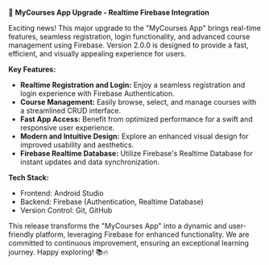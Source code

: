 🚀 **MyCourses App Upgrade - Realtime Firebase Integration**

Exciting news! This major upgrade to the "MyCourses App" brings real-time features, seamless registration, login functionality, and advanced course management using Firebase. Version 2.0.0 is designed to provide a fast, efficient, and visually appealing experience for users.

**Key Features:**
- **Realtime Registration and Login:** Enjoy a seamless registration and login experience with Firebase Authentication.
- **Course Management:** Easily browse, select, and manage courses with a streamlined CRUD interface.
- **Fast App Access:** Benefit from optimized performance for a swift and responsive user experience.
- **Modern and Intuitive Design:** Explore an enhanced visual design for improved usability and aesthetics.
- **Firebase Realtime Database:** Utilize Firebase's Realtime Database for instant updates and data synchronization.

**Tech Stack:**
- Frontend: Android Studio
- Backend: Firebase (Authentication, Realtime Database)
- Version Control: Git, GitHub

This release transforms the "MyCourses App" into a dynamic and user-friendly platform, leveraging Firebase for enhanced functionality. We are committed to continuous improvement, ensuring an exceptional learning journey. Happy exploring! 📚🔥
